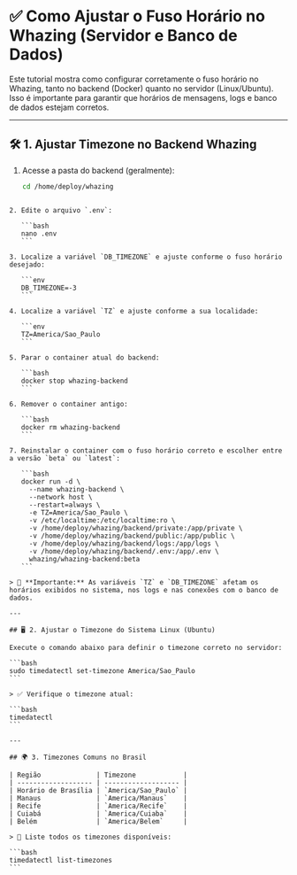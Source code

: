 # ✅ Como Ajustar o Fuso Horário no Whazing (Servidor e Banco de Dados)

Este tutorial mostra como configurar corretamente o fuso horário no Whazing, tanto no backend (Docker) quanto no servidor (Linux/Ubuntu). Isso é importante para garantir que horários de mensagens, logs e banco de dados estejam corretos.

---

## 🛠️ 1. Ajustar Timezone no Backend Whazing

1. Acesse a pasta do backend (geralmente):

   ```bash
   cd /home/deploy/whazing
````

2. Edite o arquivo `.env`:

   ```bash
   nano .env
   ```

3. Localize a variável `DB_TIMEZONE` e ajuste conforme o fuso horário desejado:

   ```env
   DB_TIMEZONE=-3
   ```

4. Localize a variável `TZ` e ajuste conforme a sua localidade:

   ```env
   TZ=America/Sao_Paulo
   ```

5. Parar o container atual do backend:

   ```bash
   docker stop whazing-backend
   ```

6. Remover o container antigo:

   ```bash
   docker rm whazing-backend
   ```

7. Reinstalar o container com o fuso horário correto e escolher entre a versão `beta` ou `latest`:

   ```bash
   docker run -d \
     --name whazing-backend \
     --network host \
     --restart=always \
     -e TZ=America/Sao_Paulo \
     -v /etc/localtime:/etc/localtime:ro \
     -v /home/deploy/whazing/backend/private:/app/private \
     -v /home/deploy/whazing/backend/public:/app/public \
     -v /home/deploy/whazing/backend/logs:/app/logs \
     -v /home/deploy/whazing/backend/.env:/app/.env \
     whazing/whazing-backend:beta
   ```

> 📌 **Importante:** As variáveis `TZ` e `DB_TIMEZONE` afetam os horários exibidos no sistema, nos logs e nas conexões com o banco de dados.

---

## 🖥️ 2. Ajustar o Timezone do Sistema Linux (Ubuntu)

Execute o comando abaixo para definir o timezone correto no servidor:

```bash
sudo timedatectl set-timezone America/Sao_Paulo
```

> ✅ Verifique o timezone atual:

```bash
timedatectl
```

---

## 🌍 3. Timezones Comuns no Brasil

| Região              | Timezone            |
| ------------------- | ------------------- |
| Horário de Brasília | `America/Sao_Paulo` |
| Manaus              | `America/Manaus`    |
| Recife              | `America/Recife`    |
| Cuiabá              | `America/Cuiaba`    |
| Belém               | `America/Belem`     |

> 🧭 Liste todos os timezones disponíveis:

```bash
timedatectl list-timezones
```
